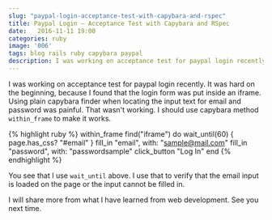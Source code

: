 ```yaml
---
slug: "paypal-login-acceptance-test-with-capybara-and-rspec"
title: Paypal Login — Acceptance Test with Capybara and RSpec
date:   2016-11-11 19:00
categories: ruby
image: '006'
tags: blog rails ruby capybara paypal
description: I was working on acceptance test for paypal login recently. It was hard on the beginning, because I found that the login form was put inside an iframe. Using plain capybara finder when locating the input text for email and password was painful. That wasn't working. I should use capybara method `within_iframe` to make it works.
---
```


I was working on acceptance test for paypal login recently. It was hard on the beginning, because I found that the login form was put inside an iframe. Using plain capybara finder when locating the input text for email and password was painful. That wasn't working. I should use capybara method `within_frame` to make it works.<!--more-->

{% highlight ruby %}
within_frame find("iframe") do
  wait_until(60) { page.has_css? "#email" }
  fill_in "email", with: "sample@mail.com"
  fill_in "password", with: "passwordsample"
  click_button "Log In"
end
{% endhighlight %}

You see that I use `wait_until` above. I use that to verify that the email input is loaded on the page or the input cannot be filled in.

I will share more from what I have learned from web development. See you next time.
